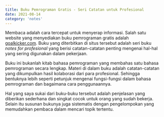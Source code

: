 ```yaml
---
title: Buku Pemrograman Gratis - Seri Catatan untuk Profesional
date: 2021-08-14
category: 'notes'
---
```


Membaca adalah cara tercepat untuk menyerap informasi. Salah satu website yang 
menyediakan buku pemrograman gratis adalah [goalkicker.com](https://goalkicker.com). 
Buku yang diterbitkan di situs tersebut adalah seri buku *notes for profesional* yang berisi 
catatan-catatan penting mengenai hal-hal yang sering digunakan dalam pekerjaan.

Buku ini bukanlah kitab bahasa pemrograman yang membahas satu bahasa pemrograman secara lengkap. 
Materi di dalam buku adalah catatan-catatan yang dikumpulkan hasil kolaborasi dari para profesional.
Sehingga bentuknya lebih seperti petunjuk mengenai fungsi-fungsi dalam bahasa pemrograman dan bagaimana cara penggunaannya. 

Hal yang saya sukai dari buku-buku tersebut adalah penjelasan yang 
diberikan sederhana dan singkat cocok untuk orang yang sudah bekerja. 
Selain itu susunan bukunya juga sistematis dengan pengelompokan yang 
memudahkan pembaca dalam mencari topik tertentu.